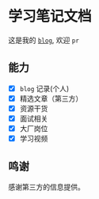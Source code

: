 # 学习笔记文档

这是我的 [`blog`](https://2462870727.github.io/study/#/), 欢迎 `pr`

## 能力

- [x] `blog` 记录(个人)
- [x] 精选文章（第三方）
- [x] 资源干货
- [x] 面试相关
- [x] 大厂岗位
- [x] 学习视频

## 鸣谢

感谢第三方的信息提供。
